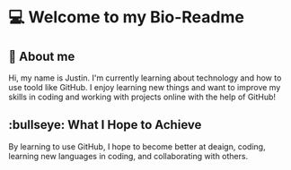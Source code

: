 # 💻 Welcome to my Bio-Readme

## :wave: About me

Hi, my name is Justin. I'm currently learning about technology and how to use toold like GitHub. I enjoy learning new things and want to improve my skills in coding and working with projects online with the help of GitHub!

## :bullseye: What I Hope to Achieve

By learning to use GitHub, I hope to become better at deaign, coding, learning new languages in coding, and collaborating with others.
